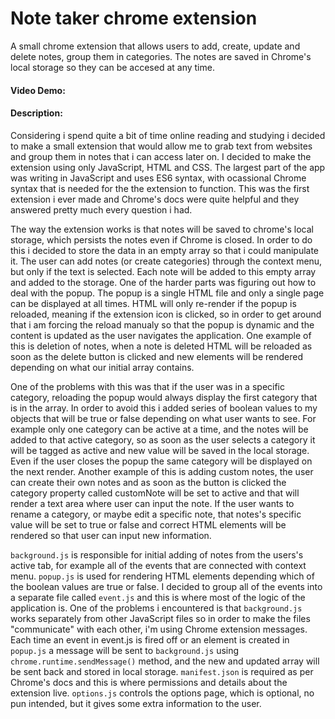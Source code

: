 # Note taker chrome extension

A small chrome extension that allows users to add, create, update and delete notes, group them in categories. The notes are saved in Chrome's local storage so they can be accesed at any time.

#### Video Demo:  <URL HERE>

#### Description:

Considering i spend quite a bit of time online reading and studying i decided to make a small extension that would allow me to grab text from websites and group them in notes that i can access later on. I decided to make the extension using only JavaScript, HTML and CSS. The largest part of the app was writing in JavaScript and uses ES6 syntax, with ocassional Chrome syntax that is needed for the the extension to function. This was the first extension i ever made and Chrome's docs were quite helpful and they answered pretty much every question i had. 

The way the extension works is that notes will be saved to chrome's local storage, which persists the notes even if Chrome is closed. In order to do this i decided to store the data in an empty array so that i could manipulate it. The user can add notes (or create categories) through the context menu, but only if the text is selected. Each note will be added to this empty array and added to the storage. One of the harder parts was figuring out how to deal with the popup. The popup is a single HTML file and only a single page can be displayed at all times. HTML will only re-render if the popup is reloaded, meaning if the extension icon is clicked, so in order to get around that i am forcing the reload manualy so that the popup is dynamic and the content is updated as the user navigates the application. One example of this is deletion of notes, when a note is deleted HTML will be reloaded as soon as the delete button is clicked and new elements will be rendered depending on what our initial array contains.

One of the problems with this was that if the user was in a specific category, reloading the popup would always display the first category that is in the array. In order to avoid this i added series of boolean values to my objects that will be true or false depending on what user wants to see. For example only one category can be active at a time, and the notes will be added to that active category, so as soon as the user selects a category it will be tagged as active and new value will be saved in the local storage. Even if the user closes the popup the same category will be displayed on the next render. Another example of this is adding custom notes, the user can create their own notes and as soon as the button is clicked the category property called customNote will be set to active and that will render a text area where user can input the note. If the user wants to rename a category, or maybe edit a specific note, that notes's specific value will be set to true or false and correct HTML elements will be rendered so that user can input new information.

```background.js``` is responsible for initial adding of notes from the users's active tab, for example all of the events that are connected with context menu. ```popup.js``` is used for rendering HTML elements depending which of the boolean values are true or false. I decided to group all of the events into a separate file called ```event.js``` and this is where most of the logic of the application is. One of the problems i encountered is that ```background.js``` works separately from other JavaScript files so in order to make the files "communicate" with each other, i'm using Chrome extension messages. Each time an event in event.js is fired off or an element is created in ```popup.js``` a message will be sent to ```background.js``` using ```chrome.runtime.sendMessage()``` method, and the new and updated array will be sent back and stored in local storage. ```manifest.json``` is required as per Chrome's docs and this is where permissions and details about the extension live. ```options.js``` controls the options page, which is optional, no pun intended, but it gives some extra information to the user.

